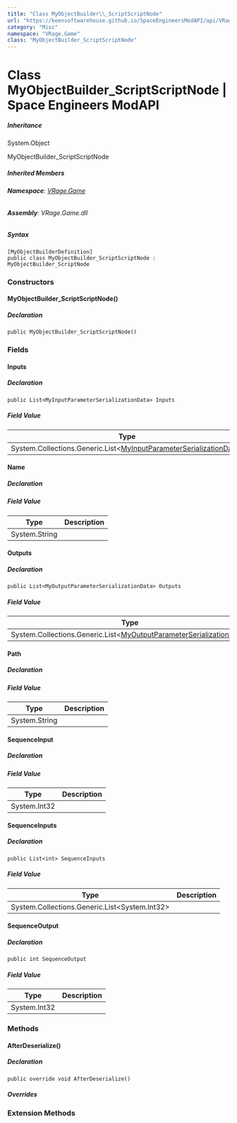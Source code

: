 ```yaml
---
title: "Class MyObjectBuilder\\_ScriptScriptNode"
url: "https://keensoftwarehouse.github.io/SpaceEngineersModAPI/api/VRage.Game.MyObjectBuilder_ScriptScriptNode.html"
category: "Misc"
namespace: "VRage.Game"
class: "MyObjectBuilder_ScriptScriptNode"
---
```


# Class MyObjectBuilder\_ScriptScriptNode | Space Engineers ModAPI

##### Inheritance

System.Object

MyObjectBuilder\_ScriptScriptNode

##### Inherited Members

###### **Namespace**: [VRage.Game](https://keensoftwarehouse.github.io/SpaceEngineersModAPI/api/VRage.Game.html)

###### **Assembly**: VRage.Game.dll

##### Syntax

```
[MyObjectBuilderDefinition]
public class MyObjectBuilder_ScriptScriptNode : MyObjectBuilder_ScriptNode
```

### Constructors

#### MyObjectBuilder\_ScriptScriptNode()

##### Declaration

```
public MyObjectBuilder_ScriptScriptNode()
```

### Fields

#### Inputs

##### Declaration

```
public List<MyInputParameterSerializationData> Inputs
```

##### Field Value

| Type | Description |
| --- | --- |
| System.Collections.Generic.List<[MyInputParameterSerializationData](https://keensoftwarehouse.github.io/SpaceEngineersModAPI/api/VRage.Game.MyInputParameterSerializationData.html)\> |     |

#### Name

##### Declaration

##### Field Value

| Type | Description |
| --- | --- |
| System.String |     |

#### Outputs

##### Declaration

```
public List<MyOutputParameterSerializationData> Outputs
```

##### Field Value

| Type | Description |
| --- | --- |
| System.Collections.Generic.List<[MyOutputParameterSerializationData](https://keensoftwarehouse.github.io/SpaceEngineersModAPI/api/VRage.Game.MyOutputParameterSerializationData.html)\> |     |

#### Path

##### Declaration

##### Field Value

| Type | Description |
| --- | --- |
| System.String |     |

#### SequenceInput

##### Declaration

##### Field Value

| Type | Description |
| --- | --- |
| System.Int32 |     |

#### SequenceInputs

##### Declaration

```
public List<int> SequenceInputs
```

##### Field Value

| Type | Description |
| --- | --- |
| System.Collections.Generic.List<System.Int32\> |     |

#### SequenceOutput

##### Declaration

```
public int SequenceOutput
```

##### Field Value

| Type | Description |
| --- | --- |
| System.Int32 |     |

### Methods

#### AfterDeserialize()

##### Declaration

```
public override void AfterDeserialize()
```

##### Overrides

### Extension Methods